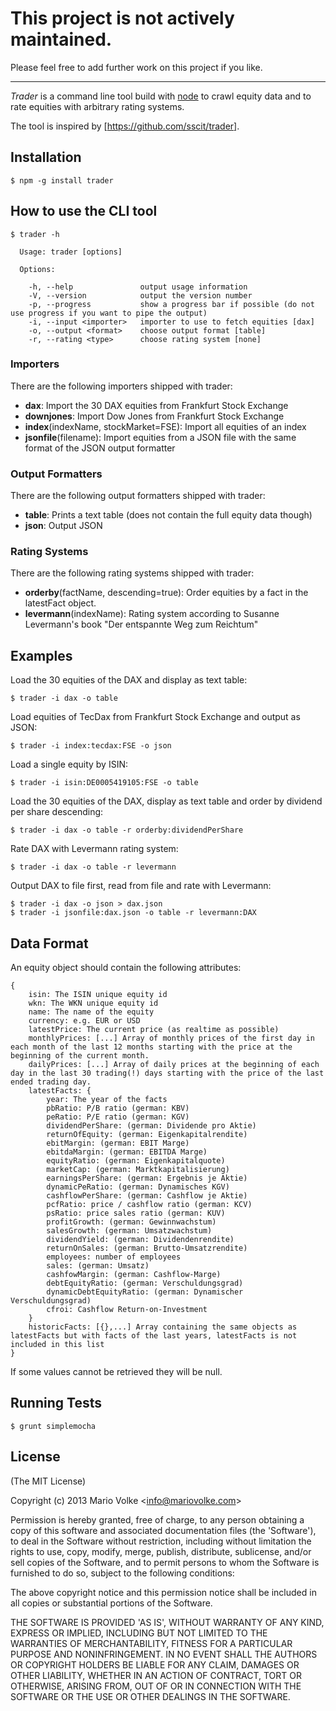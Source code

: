# This project is not actively maintained.

Please feel free to add further work on this project if you like.

---

_Trader_ is a command line tool build with [node](http://nodejs.org) to crawl equity data and to rate equities with arbitrary rating systems.

The tool is inspired by [https://github.com/sscit/trader].

## Installation

    $ npm -g install trader

## How to use the CLI tool

    $ trader -h

      Usage: trader [options]

      Options:

        -h, --help               output usage information
        -V, --version            output the version number
        -p, --progress           show a progress bar if possible (do not use progress if you want to pipe the output)
        -i, --input <importer>   importer to use to fetch equities [dax]
        -o, --output <format>    choose output format [table]
        -r, --rating <type>      choose rating system [none]

### Importers

There are the following importers shipped with trader:

- __dax__: Import the 30 DAX equities from Frankfurt Stock Exchange
- __downjones__: Import Dow Jones from Frankfurt Stock Exchange
- __index__(indexName, stockMarket=FSE): Import all equities of an index
- __jsonfile__(filename): Import equities from a JSON file with the same format of the JSON output formatter

### Output Formatters

There are the following output formatters shipped with trader:

- __table__: Prints a text table (does not contain the full equity data though)
- __json__: Output JSON

### Rating Systems

There are the following rating systems shipped with trader:

- __orderby__(factName, descending=true): Order equities by a fact in the latestFact object.
- __levermann__(indexName): Rating system according to Susanne Levermann's book "Der entspannte Weg zum Reichtum"

## Examples

Load the 30 equities of the DAX and display as text table:

    $ trader -i dax -o table

Load equities of TecDax from Frankfurt Stock Exchange and output as JSON:

    $ trader -i index:tecdax:FSE -o json

Load a single equity by ISIN:

    $ trader -i isin:DE0005419105:FSE -o table

Load the 30 equities of the DAX, display as text table and order by dividend per share descending:

    $ trader -i dax -o table -r orderby:dividendPerShare

Rate DAX with Levermann rating system:

    $ trader -i dax -o table -r levermann

Output DAX to file first, read from file and rate with Levermann:

    $ trader -i dax -o json > dax.json
    $ trader -i jsonfile:dax.json -o table -r levermann:DAX

## Data Format

An equity object should contain the following attributes:

    {
        isin: The ISIN unique equity id
        wkn: The WKN unique equity id
        name: The name of the equity
        currency: e.g. EUR or USD
        latestPrice: The current price (as realtime as possible)
        monthlyPrices: [...] Array of monthly prices of the first day in each month of the last 12 months starting with the price at the beginning of the current month.
        dailyPrices: [...] Array of daily prices at the beginning of each day in the last 30 trading(!) days starting with the price of the last ended trading day.
        latestFacts: {
            year: The year of the facts
            pbRatio: P/B ratio (german: KBV)
            peRatio: P/E ratio (german: KGV)
            dividendPerShare: (german: Dividende pro Aktie)
            returnOfEquity: (german: Eigenkapitalrendite)
            ebitMargin: (german: EBIT Marge)
            ebitdaMargin: (german: EBITDA Marge)
            equityRatio: (german: Eigenkapitalquote)
            marketCap: (german: Marktkapitalisierung)
            earningsPerShare: (german: Ergebnis je Aktie)
            dynamicPeRatio: (german: Dynamisches KGV)
            cashflowPerShare: (german: Cashflow je Aktie)
            pcfRatio: price / cashflow ratio (german: KCV)
            psRatio: price sales ratio (german: KUV)
            profitGrowth: (german: Gewinnwachstum)
            salesGrowth: (german: Umsatzwachstum)
            dividendYield: (german: Dividendenrendite)
            returnOnSales: (german: Brutto-Umsatzrendite)
            employees: number of employees
            sales: (german: Umsatz)
            cashfowMargin: (german: Cashflow-Marge)
            debtEquityRatio: (german: Verschuldungsgrad)
            dynamicDebtEquityRatio: (german: Dynamischer Verschuldungsgrad)
            cfroi: Cashflow Return-on-Investment
        }
        historicFacts: [{},...] Array containing the same objects as latestFacts but with facts of the last years, latestFacts is not included in this list
    }

If some values cannot be retrieved they will be null.

## Running Tests

    $ grunt simplemocha

## License

(The MIT License)

Copyright (c) 2013 Mario Volke &lt;info@mariovolke.com&gt;

Permission is hereby granted, free of charge, to any person obtaining
a copy of this software and associated documentation files (the
'Software'), to deal in the Software without restriction, including
without limitation the rights to use, copy, modify, merge, publish,
distribute, sublicense, and/or sell copies of the Software, and to
permit persons to whom the Software is furnished to do so, subject to
the following conditions:

The above copyright notice and this permission notice shall be
included in all copies or substantial portions of the Software.

THE SOFTWARE IS PROVIDED 'AS IS', WITHOUT WARRANTY OF ANY KIND,
EXPRESS OR IMPLIED, INCLUDING BUT NOT LIMITED TO THE WARRANTIES OF
MERCHANTABILITY, FITNESS FOR A PARTICULAR PURPOSE AND NONINFRINGEMENT.
IN NO EVENT SHALL THE AUTHORS OR COPYRIGHT HOLDERS BE LIABLE FOR ANY
CLAIM, DAMAGES OR OTHER LIABILITY, WHETHER IN AN ACTION OF CONTRACT,
TORT OR OTHERWISE, ARISING FROM, OUT OF OR IN CONNECTION WITH THE
SOFTWARE OR THE USE OR OTHER DEALINGS IN THE SOFTWARE.
